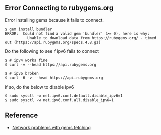
## Error Connecting to rubygems.org

Error installing gems because it fails to connect.
```
$ gem install bundler
ERROR:  Could not find a valid gem 'bundler' (>= 0), here is why:
          Unable to download data from https://rubygems.org/ - timed out (https://api.rubygems.org/specs.4.8.gz)
```

Do the following to see if ipv6 fails to connect
```
$ # ipv4 works fine
$ curl -v --head https://api.rubygems.org

$ # ipv6 broken
$ curl -6 -v --head https://api.rubygems.org
```

if so, do the below to disable ipv6
```
$ sudo sysctl -w net.ipv6.conf.default.disable_ipv6=1
$ sudo sysctl -w net.ipv6.conf.all.disable_ipv6=1
```

## Reference
- [Network problems with gems fetching](https://github.com/rubygems/rubygems/issues/2253)
